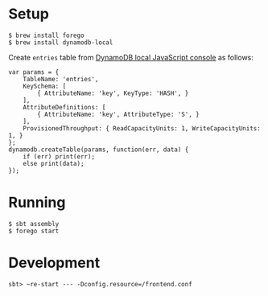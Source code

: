 # Setup

```
$ brew install forego
$ brew install dynamodb-local
```

Create `entries` table from [DynamoDB local JavaScript console](http://localhost:8000/shell/) as follows:

```
var params = {
    TableName: 'entries',
    KeySchema: [
        { AttributeName: 'key', KeyType: 'HASH', }
    ],
    AttributeDefinitions: [
        { AttributeName: 'key', AttributeType: 'S', }
    ],
    ProvisionedThroughput: { ReadCapacityUnits: 1, WriteCapacityUnits: 1, }
};
dynamodb.createTable(params, function(err, data) {
    if (err) print(err);
    else print(data);
});
```

# Running

```
$ sbt assembly
$ forego start
```

# Development

```
sbt> ~re-start --- -Dconfig.resource=/frontend.conf
```

